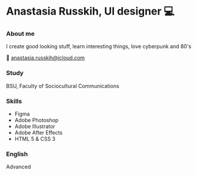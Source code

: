 # Anastasia Russkih, UI designer :computer:

### About me
I create good looking stuff, learn interesting things, love cyberpunk and 80's

:e-mail:  anastasia.russkih@icloud.com

### Study
BSU, Faculty of Sociocultural Communications

### Skills
* Figma
* Adobe Photoshop
* Adobe Illustrator
* Adobe After Effects
* HTML 5 & CSS 3

### English
Advanced
